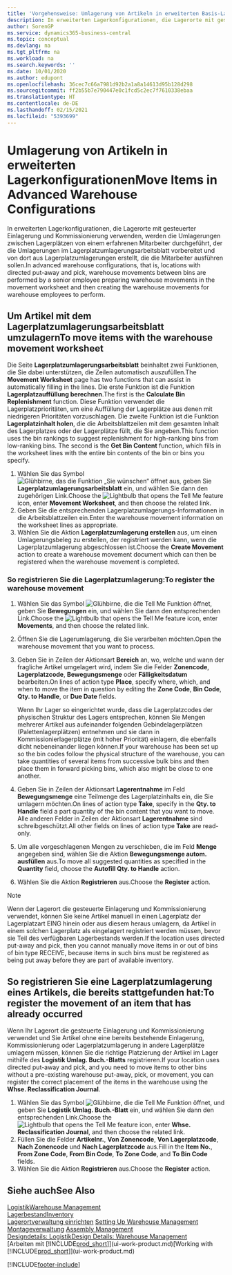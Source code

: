 ```yaml
---
title: 'Vorgehensweise: Umlagerung von Artikeln in erweiterten Basis-Lagerkonfigurationen | Microsoft Docs'
description: In erweiterten Lagerkonfigurationen, die Lagerorte mit gesteuerter Einlagerung und Kommissionierung verwenden, werden die Umlagerungen zwischen Lagerplätzen von einem erfahrenen Mitarbeiter durchgeführt, der die Umlagerungen im Lagerplatzumlagerungsarbeitsblatt vorbereitet und von dort aus Lagerplatzumlagerungen erstellt, die die Mitarbeiter ausführen sollen.
author: SorenGP
ms.service: dynamics365-business-central
ms.topic: conceptual
ms.devlang: na
ms.tgt_pltfrm: na
ms.workload: na
ms.search.keywords: ''
ms.date: 10/01/2020
ms.author: edupont
ms.openlocfilehash: 36cec7c66a7981d92b2a1a8a14613d95b128d298
ms.sourcegitcommit: ff2b55b7e790447e0c1fcd5c2ec7f7610338ebaa
ms.translationtype: HT
ms.contentlocale: de-DE
ms.lasthandoff: 02/15/2021
ms.locfileid: "5393699"
---
```

# <a name="move-items-in-advanced-warehouse-configurations"></a><span data-ttu-id="8e984-103">Umlagerung von Artikeln in erweiterten Lagerkonfigurationen</span><span class="sxs-lookup"><span data-stu-id="8e984-103">Move Items in Advanced Warehouse Configurations</span></span>
<span data-ttu-id="8e984-104">In erweiterten Lagerkonfigurationen, die Lagerorte mit gesteuerter Einlagerung und Kommissionierung verwenden, werden die Umlagerungen zwischen Lagerplätzen von einem erfahrenen Mitarbeiter durchgeführt, der die Umlagerungen im Lagerplatzumlagerungsarbeitsblatt vorbereitet und von dort aus Lagerplatzumlagerungen erstellt, die die Mitarbeiter ausführen sollen.</span><span class="sxs-lookup"><span data-stu-id="8e984-104">In advanced warehouse configurations, that is, locations with directed put-away and pick, warehouse movements between bins are performed by a senior employee preparing warehouse movements in the movement worksheet and then creating the warehouse movements for warehouse employees to perform.</span></span>  

## <a name="to-move-items-with-the-warehouse-movement-worksheet"></a><span data-ttu-id="8e984-105">Um Artikel mit dem Lagerplatzumlagerungsarbeitsblatt umzulagern</span><span class="sxs-lookup"><span data-stu-id="8e984-105">To move items with the warehouse movement worksheet</span></span>
<span data-ttu-id="8e984-106">Die Seite **Lagerplatzumlagerungsarbeitsblatt** beinhaltet zwei Funktionen, die Sie dabei unterstützen, die Zeilen automatisch auszufüllen.</span><span class="sxs-lookup"><span data-stu-id="8e984-106">The **Movement Worksheet** page has two functions that can assist in automatically filling in the lines.</span></span> <span data-ttu-id="8e984-107">Die erste Funktion ist die Funktion **Lagerplatzauffüllung berechnen**.</span><span class="sxs-lookup"><span data-stu-id="8e984-107">The first is the **Calculate Bin Replenishment** function.</span></span> <span data-ttu-id="8e984-108">Diese Funktion verwendet die Lagerplatzprioritäten, um eine Auffüllung der Lagerplätze aus denen mit niedrigeren Prioritäten vorzuschlagen. Die zweite Funktion ist die Funktion **Lagerplatzinhalt holen**, die die Arbeitsblattzeilen mit dem gesamten Inhalt des Lagerplatzes oder der Lagerplätze füllt, die Sie angeben.</span><span class="sxs-lookup"><span data-stu-id="8e984-108">This function uses the bin rankings to suggest replenishment for high-ranking bins from low-ranking bins. The second is the **Get Bin Content** function, which fills in the worksheet lines with the entire bin contents of the bin or bins you specify.</span></span>

1.  <span data-ttu-id="8e984-109">Wählen Sie das Symbol ![Glühbirne, das die Funktion „Sie wünschen“ öffnet](media/ui-search/search_small.png "Was möchten Sie tun?") aus, geben Sie **Lagerplatzumlagerungsarbeitsblatt** ein, und wählen Sie dann den zugehörigen Link.</span><span class="sxs-lookup"><span data-stu-id="8e984-109">Choose the ![Lightbulb that opens the Tell Me feature](media/ui-search/search_small.png "Tell me what you want to do") icon, enter **Movement Worksheet**, and then choose the related link.</span></span>  
2.  <span data-ttu-id="8e984-110">Geben Sie die entsprechenden Lagerplatzumlagerungs-Informationen in die Arbeitsblattzeilen ein.</span><span class="sxs-lookup"><span data-stu-id="8e984-110">Enter the warehouse movement information on the worksheet lines as appropriate.</span></span>  
3. <span data-ttu-id="8e984-111">Wählen Sie die Aktion **Lagerplatzumlagerung erstellen** aus, um einen Umlagerungsbeleg zu erstellen, der registriert werden kann, wenn die Lagerplatzumlagerung abgeschlossen ist.</span><span class="sxs-lookup"><span data-stu-id="8e984-111">Choose the **Create Movement** action to create a warehouse movement document which can then be registered when the warehouse movement is completed.</span></span>  

### <a name="to-register-the-warehouse-movement"></a><span data-ttu-id="8e984-112">So registrieren Sie die Lagerplatzumlagerung:</span><span class="sxs-lookup"><span data-stu-id="8e984-112">To register the warehouse movement</span></span>  
1.  <span data-ttu-id="8e984-113">Wählen Sie das Symbol ![Glühbirne, die die Tell Me Funktion öffnet](media/ui-search/search_small.png "Was möchten Sie tun?"), geben Sie **Bewegungen** ein, und wählen Sie dann den entsprechenden Link.</span><span class="sxs-lookup"><span data-stu-id="8e984-113">Choose the ![Lightbulb that opens the Tell Me feature](media/ui-search/search_small.png "Tell me what you want to do") icon, enter **Movements**, and then choose the related link.</span></span>  
2.  <span data-ttu-id="8e984-114">Öffnen Sie die Lagerumlagerung, die Sie verarbeiten möchten.</span><span class="sxs-lookup"><span data-stu-id="8e984-114">Open the warehouse movement that you want to process.</span></span>  
3.  <span data-ttu-id="8e984-115">Geben Sie in Zeilen der Aktionsart **Bereich** an, wo, welche und wann der fragliche Artikel umgelagert wird, indem Sie die Felder **Zonencode**, **Lagerplatzcode**, **Bewegungsmenge** oder **Fälligkeitsdatum** bearbeiten.</span><span class="sxs-lookup"><span data-stu-id="8e984-115">On lines of action type **Place**, specify where, which, and when to move the item in question by editing the **Zone Code**, **Bin Code**, **Qty. to Handle**, or **Due Date** fields.</span></span>  

    <span data-ttu-id="8e984-116">Wenn Ihr Lager so eingerichtet wurde, dass die Lagerplatzcodes der physischen Struktur des Lagers entsprechen, können Sie Mengen mehrerer Artikel aus aufeinander folgenden Gebindelagerplätzen (Palettenlagerplätzen) entnehmen und sie dann in Kommissionierlagerplätze (mit hoher Priorität) einlagern, die ebenfalls dicht nebeneinander liegen können.</span><span class="sxs-lookup"><span data-stu-id="8e984-116">If your warehouse has been set up so the bin codes follow the physical structure of the warehouse, you can take quantities of several items from successive bulk bins and then place them in forward picking bins, which also might be close to one another.</span></span>  
4.  <span data-ttu-id="8e984-117">Geben Sie in Zeilen der Aktionsart **Lagerentnahme** im Feld **Bewegungsmenge** eine Teilmenge des Lagerplatzinhalts ein, die Sie umlagern möchten.</span><span class="sxs-lookup"><span data-stu-id="8e984-117">On lines of action type **Take**, specify in the **Qty. to Handle** field a part quantity of the bin content that you want to move.</span></span> <span data-ttu-id="8e984-118">Alle anderen Felder in Zeilen der Aktionsart **Lagerentnahme** sind schreibgeschützt.</span><span class="sxs-lookup"><span data-stu-id="8e984-118">All other fields on lines of action type **Take** are read-only.</span></span>  
5.  <span data-ttu-id="8e984-119">Um alle vorgeschlagenen Mengen zu verschieben, die im Feld **Menge** angegeben sind, wählen Sie die Aktion **Bewegungsmenge autom. ausfüllen** aus.</span><span class="sxs-lookup"><span data-stu-id="8e984-119">To move all suggested quantities as specified in the **Quantity** field, choose the **Autofill Qty. to Handle** action.</span></span>  
6. <span data-ttu-id="8e984-120">Wählen Sie die Aktion **Registrieren** aus.</span><span class="sxs-lookup"><span data-stu-id="8e984-120">Choose the **Register** action.</span></span>  

> [!NOTE]  
>  <span data-ttu-id="8e984-121">Wenn der Lagerort die gesteuerte Einlagerung und Kommissionierung verwendet, können Sie keine Artikel manuell in einen Lagerplatz der Lagerplatzart EING hinein oder aus diesem heraus umlagern, da Artikel in einem solchen Lagerplatz als eingelagert registriert werden müssen, bevor sie Teil des verfügbaren Lagerbestands werden.</span><span class="sxs-lookup"><span data-stu-id="8e984-121">If the location uses directed put-away and pick, then you cannot manually move items in or out of bins of bin type RECEIVE, because items in such bins must be registered as being put away before they are part of available inventory.</span></span>

## <a name="to-register-the-movement-of-an-item-that-has-already-occurred"></a><span data-ttu-id="8e984-122">So registrieren Sie eine Lagerplatzumlagerung eines Artikels, die bereits stattgefunden hat:</span><span class="sxs-lookup"><span data-stu-id="8e984-122">To register the movement of an item that has already occurred</span></span>  
<span data-ttu-id="8e984-123">Wenn Ihr Lagerort die gesteuerte Einlagerung und Kommissionierung verwendet und Sie Artikel ohne eine bereits bestehende Einlagerung, Kommissionierung oder Lagerplatzumlagerung in andere Lagerplätze umlagern müssen, können Sie die richtige Platzierung der Artikel im Lager mithilfe des **Logistik Umlag. Buch.-Blatts** registrieren.</span><span class="sxs-lookup"><span data-stu-id="8e984-123">If your location uses directed put-away and pick, and you need to move items to other bins without a pre-existing warehouse put-away, pick, or movement, you can register the correct placement of the items in the warehouse using the **Whse. Reclassification Journal**.</span></span>

1.  <span data-ttu-id="8e984-124">Wählen Sie das Symbol ![Glühbirne, die die Tell Me Funktion öffnet](media/ui-search/search_small.png "Was möchten Sie tun?"), und geben Sie **Logistik Umlag. Buch.-Blatt** ein, und wählen Sie dann den entsprechenden Link.</span><span class="sxs-lookup"><span data-stu-id="8e984-124">Choose the ![Lightbulb that opens the Tell Me feature](media/ui-search/search_small.png "Tell me what you want to do") icon, enter **Whse. Reclassification Journal**, and then choose the related link.</span></span>  
2.  <span data-ttu-id="8e984-125">Füllen Sie die Felder **Artikelnr.**, **Von Zonencode**, **Von Lagerplatzcode**, **Nach Zonencode** und **Nach Lagerplatzcode** aus.</span><span class="sxs-lookup"><span data-stu-id="8e984-125">Fill in the **Item No.**, **From Zone Code**, **From Bin Code**, **To Zone Code**, and **To Bin Code** fields.</span></span>  
3.  <span data-ttu-id="8e984-126">Wählen Sie die Aktion **Registrieren** aus.</span><span class="sxs-lookup"><span data-stu-id="8e984-126">Choose the **Register** action.</span></span>  

## <a name="see-also"></a><span data-ttu-id="8e984-127">Siehe auch</span><span class="sxs-lookup"><span data-stu-id="8e984-127">See Also</span></span>  
[<span data-ttu-id="8e984-128">Logistik</span><span class="sxs-lookup"><span data-stu-id="8e984-128">Warehouse Management</span></span>](warehouse-manage-warehouse.md)  
[<span data-ttu-id="8e984-129">Lagerbestand</span><span class="sxs-lookup"><span data-stu-id="8e984-129">Inventory</span></span>](inventory-manage-inventory.md)  
<span data-ttu-id="8e984-130">[Lagerortverwaltung einrichten](warehouse-setup-warehouse.md)   </span><span class="sxs-lookup"><span data-stu-id="8e984-130">[Setting Up Warehouse Management](warehouse-setup-warehouse.md)   </span></span>  
<span data-ttu-id="8e984-131">[Montageverwaltung](assembly-assemble-items.md)  </span><span class="sxs-lookup"><span data-stu-id="8e984-131">[Assembly Management](assembly-assemble-items.md)  </span></span>  
[<span data-ttu-id="8e984-132">Designdetails: Logistik</span><span class="sxs-lookup"><span data-stu-id="8e984-132">Design Details: Warehouse Management</span></span>](design-details-warehouse-management.md)  
<span data-ttu-id="8e984-133">[Arbeiten mit [!INCLUDE[prod_short](includes/prod_short.md)]](ui-work-product.md)</span><span class="sxs-lookup"><span data-stu-id="8e984-133">[Working with [!INCLUDE[prod_short](includes/prod_short.md)]](ui-work-product.md)</span></span>


[!INCLUDE[footer-include](includes/footer-banner.md)]